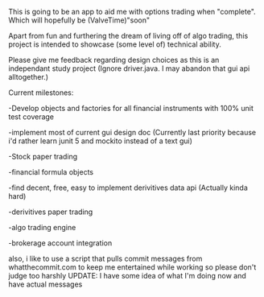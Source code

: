 This is going to be an app to aid me with options trading when "complete". Which will hopefully be (ValveTime)"soon"

Apart from fun and furthering the dream of living off of algo trading, this project is intended to showcase (some level of) technical ability.

Please give me feedback regarding design choices as this is an independant study project (Ignore driver.java. I may abandon that gui api alltogether.)

Current milestones:

  -Develop objects and factories for all financial instruments with 100% unit test coverage
  
  -implement most of current gui design doc (Currently last priority because i'd rather learn junit 5 and mockito instead of a text gui)
  
  -Stock paper trading
  
  -financial formula objects
  
  -find decent, free, easy to implement derivitives data api (Actually kinda hard)
  
  -derivitives paper trading
  
  -algo trading engine
  
  -brokerage account integration
  
  
  
also, i like to use a script that pulls commit messages from whatthecommit.com to keep me entertained while working
so please don't judge too harshly UPDATE: I have some idea of what I'm doing now and have actual messages

